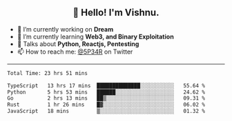 <h2 align="center">👋 Hello! I'm Vishnu.</h2>


- 🔭 I’m currently working on **Dream**
- 🌱 I’m currently learning **Web3, and Binary Exploitation**
- 💬 Talks about **Python, Reactjs, Pentesting**
- 📫 How to reach me: [@5P34R](https://twitter.com/Vishnu27302693) on Twitter

---
<!--START_SECTION:waka-->

```txt
Total Time: 23 hrs 51 mins

TypeScript   13 hrs 17 mins  ██████████████░░░░░░░░░░░   55.64 %
Python       5 hrs 53 mins   ██████░░░░░░░░░░░░░░░░░░░   24.62 %
Go           2 hrs 13 mins   ██▒░░░░░░░░░░░░░░░░░░░░░░   09.31 %
Rust         1 hr 26 mins    █▓░░░░░░░░░░░░░░░░░░░░░░░   06.02 %
JavaScript   18 mins         ▒░░░░░░░░░░░░░░░░░░░░░░░░   01.32 %
```

<!--END_SECTION:waka-->
